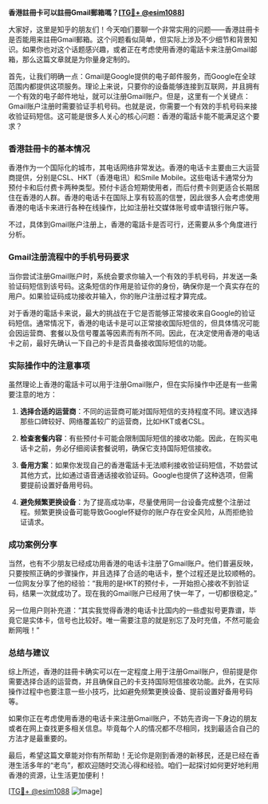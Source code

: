 **香港註冊卡可以註冊Gmail郵箱嗎？[[TG💪+ @esim1088](https://t.me/s/esim1088)]**

大家好，这里是知乎的朋友们！今天咱们要聊一个非常实用的问题——香港註冊卡是否能用来註冊Gmail郵箱。这个问题看似简单，但实际上涉及不少细节和背景知识。如果你也对这个话题感兴趣，或者正在考虑使用香港的電話卡来注册Gmail邮箱，那么这篇文章就是为你量身定制的。

首先，让我们明确一点：Gmail是Google提供的电子邮件服务，而Google在全球范围内都提供这项服务。理论上来说，只要你的设备能够连接到互联网，并且拥有一个有效的电子邮件地址，就可以注册Gmail账户。但是，这里有一个关键点：Gmail账户注册时需要验证手机号码。也就是说，你需要一个有效的手机号码来接收验证码短信。这可能是很多人关心的核心问题：香港的電話卡能不能满足这个要求？

### 香港註冊卡的基本情况

香港作为一个国际化的城市，其电话网络非常发达。香港的电话卡主要由三大运营商提供，分别是CSL、HKT（香港电讯）和Smile Mobile。这些电话卡通常分为预付卡和后付费卡两种类型。预付卡适合短期使用者，而后付费卡则更适合长期居住在香港的人群。香港的电话卡在国际上享有较高的信誉，因此很多人会考虑使用香港的电话卡来进行各种在线操作，比如注册社交媒体账号或申请银行账户等。

不过，具体到Gmail账户注册上，香港的電話卡是否可行，还需要从多个角度进行分析。

### Gmail注册流程中的手机号码要求

当你尝试注册Gmail账户时，系统会要求你输入一个有效的手机号码，并发送一条验证码短信到该号码。这条短信的作用是验证你的身份，确保你是一个真实存在的用户。如果验证码成功接收并输入，你的账户注册过程才算完成。

对于香港的電話卡来说，最大的挑战在于它是否能够正常接收来自Google的验证码短信。通常情况下，香港的电话卡是可以正常接收国际短信的，但具体情况可能会因运营商、套餐以及信号覆盖等因素而有所不同。因此，在决定使用香港的电话卡之前，最好先确认一下自己的卡是否具备接收国际短信的功能。

### 实际操作中的注意事项

虽然理论上香港的電話卡可以用于注册Gmail账户，但在实际操作中还是有一些需要注意的地方：

1. **选择合适的运营商**：不同的运营商可能对国际短信的支持程度不同。建议选择那些口碑较好、网络覆盖较广的运营商，比如HKT或者CSL。
   
2. **检查套餐内容**：有些预付卡可能会限制国际短信的接收功能。因此，在购买电话卡之前，务必仔细阅读套餐说明，确保它支持国际短信接收。

3. **备用方案**：如果你发现自己的香港電話卡无法顺利接收验证码短信，不妨尝试其他方式，比如通过语音通话接收验证码。Google也提供了这种选项，但需要提前设置好备用号码。

4. **避免频繁更换设备**：为了提高成功率，尽量使用同一台设备完成整个注册过程。频繁更换设备可能导致Google怀疑你的账户存在安全风险，从而拒绝验证请求。

### 成功案例分享

当然，也有不少朋友已经成功用香港的电话卡注册了Gmail账户。他们普遍反映，只要按照正确的步骤操作，并且选择了合适的电话卡，整个过程还是比较顺畅的。一位网友分享了他的经验：“我用的是HKT的预付卡，一开始担心接收不到验证码，结果一次就成功了。现在我的Gmail账户已经用了快一年了，一切都很稳定。”

另一位用户则补充道：“其实我觉得香港的电话卡比国内的一些虚拟号更靠谱，毕竟它是实体卡，信号也比较好。唯一需要注意的就是别忘了及时充值，不然可能会断网哦！”

### 总结与建议

综上所述，香港的註冊卡确实可以在一定程度上用于注册Gmail账户，但前提是你需要选择合适的运营商，并且确保自己的卡支持国际短信接收功能。此外，在实际操作过程中也要注意一些小技巧，比如避免频繁更换设备、提前设置好备用号码等。

如果你正在考虑使用香港的电话卡来注册Gmail账户，不妨先咨询一下身边的朋友或者在网上查找更多相关信息。毕竟每个人的情况都不尽相同，找到最适合自己的方法才是最重要的。

最后，希望这篇文章能对你有所帮助！无论你是刚到香港的新移民，还是已经在香港生活多年的“老鸟”，都欢迎随时交流心得和经验。咱们一起探讨如何更好地利用香港的资源，让生活更加便利！

[[TG💪+ @esim1088](https://t.me/s/esim1088) ![Image](https://i.postimg.cc/4NQfJmqS/Snipaste-2025-05-13-00-14-12.png)]